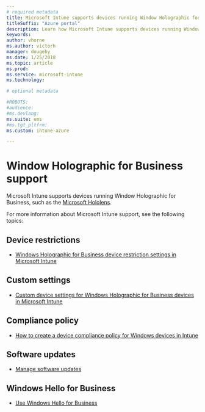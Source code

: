 ```yaml
---
# required metadata
title: Microsoft Intune supports devices running Window Holographic for Business
titleSuffix: "Azure portal"
description: Learn how Microsoft Intune supports devices running Window Holographic for Business
keywords:
author: vhorne
ms.author: victorh
manager: dougeby
ms.date: 1/25/2018
ms.topic: article
ms.prod:
ms.service: microsoft-intune
ms.technology:

# optional metadata

#ROBOTS:
#audience:
#ms.devlang:
ms.suite: ems
#ms.tgt_pltfrm:
ms.custom: intune-azure

---
```


# Window Holographic for Business support


Microsoft Intune supports devices running Window Holographic for Business, such as the [Microsoft Hololens](https://docs.microsoft.com/en-us/hololens/).

For more information about Microsoft Intune support, see the following topics:

## Device restrictions
- [Windows Holographic for Business device restriction settings in Microsoft Intune](device-restrictions-windows-holographic.md)

## Custom settings
- [Custom device settings for Windows Holographic for Business devices in Microsoft Intune](custom-settings-windows-holographic.md)

## Compliance policy
- [How to create a device compliance policy for Windows devices in Intune](compliance-policy-create-windows.md)

## Software updates
- [Manage software updates](windows-update-for-business-configure.md)

## Windows Hello for Business
- [Use Windows Hello for Business](windows-hello.md)
 


